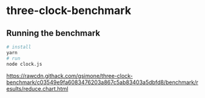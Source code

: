 # three-clock-benchmark

## Running the benchmark

```bash
# install
yarn
# run
node clock.js
```

https://rawcdn.githack.com/gsimone/three-clock-benchmark/c03549e9fa6083476203a867c5ab83403a5dbfd8/benchmark/results/reduce.chart.html
